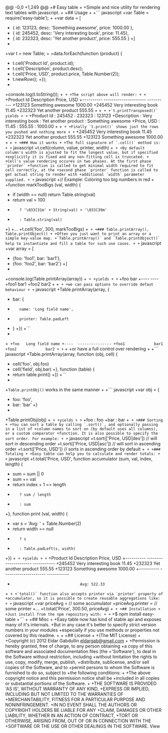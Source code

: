 @@ -0,0 +1,249 @@
 +# Easy table
 +
 +Simple and nice utility for rendering text tables with javascript.
 +
 +## Usage
 +
 +``` javascript
 +var Table = require('easy-table');
 +
 +var data = [
 +    { id: 123123, desc: 'Something awesome', price: 1000.00 },
 +    { id: 245452, desc: 'Very interesting book', price: 11.45},
 +    { id: 232323, desc: 'Yet another product', price: 555.55 }
 +]
 +
 +var t = new Table;
 +
 +data.forEach(function (product) {
 +    t.cell('Product Id', product.id);
 +    t.cell('Description', product.desc);
 +    t.cell('Price, USD', product.price, Table.Number(2));
 +    t.newRow();
 +});
 +
 +console.log(t.toString());
 +```
 +
 +The script above will render:
 +
 +```
 +Product Id  Description            Price, USD
 +----------  ---------------------  ----------
 +123123      Something awesome         1000.00
 +245452      Very interesting book       11.45
 +232323      Yet another product        555.55
 +
 +```
 +
 +`t.printTransposed()` yields
 +
 +```
 +Product Id  : 245452                : 232323              : 123123
 +Description : Very interesting book : Yet another product : Something awesome
 +Price, USD  : 11.45                 : 555.55              : 1000.00
 +
 +```
 +
 +Finally `t.print()` shows just the rows you pushed and nothing more
 +
 +```
 +245452  Very interesting book    11.45
 +232323  Yet another product     555.55
 +123123  Something awesome      1000.00
 +
 +```
 +
 +### How it works
 +
 +The full signature of `.cell()` method is:
 +
 +``` javascript
 +t.cell(column, value, printer, width)
 +```
 +
 +By default column's width is ajusted to fit the longest value, but if specified
 +explicitly it is fixed and any non-fitting cell is truncated.
 +
 +Cell's value rendering occures in two phases. At the first phase `printer`
 +function is called to get minimal width required to fit cell correctly, at the
 +second phase `printer` function is called to get actual string to render with
 +additional `width` parameter supplied.
 +
 +``` javascript
 +// Example: Coloring too big numbers in red
 +
 +function markTooBigs (val, width) {
 +    if (width == null) return Table.string(val)
 +    return val > 100
 +        ? '\033[31m' + String(val) + '\033[39m'
 +        : Table.string(val)
 +}
 +...
 +t.cell('foo', 300, markTooBigs)
 +```
 +
 +### Table.printArray(), Table.printObject()
 +
 +Often you just want to print an array or a simple key-value map.
 +`Table.printArray()` and `Table.printObject()` help to instantiate and fill a table for such use cases.
 +
 +``` javascript
 +var array = [
 +    {foo: 'foo1', bar: 'bar1'},
 +    {foo: 'foo2', bar: 'bar2'}
 +]
 +
 +console.log(Table.printArray(array))
 +```
 +
 +yields
 +
 +```
 +foo   bar
 +----  ----
 +foo1  bar1
 +foo2  bar2
 +
 +```
 +
 +we can pass options to override defaut behaviour
 +
 +``` javascript
 +Table.printArray(array, {
 +    bar: {
 +        name: 'Long field name',
 +        printer: Table.padLeft
 +    }
 +})
 +```
 +
 +```
 +foo   Long field name
 +----  ---------------
 +foo1             bar1
 +foo2             bar2
 +
 +```
 +
 +or have a full control over rendering
 +
 +``` javascript
 +Table.printArray(array, function (obj, cell) {
 +    cell('foo', obj.foo)
 +    cell('field', obj.bar)
 +}, function (table) {
 +    return table.print()
 +})
 +```
 +
 +`Table.printObj()` works in the same manner
 +
 +``` javascript
 +var obj = {
 +    foo: 'foo',
 +    bar: 'bar'
 +}
 +
 +Table.printObj(obj)
 +```
 +
 +yields
 +
 +```
 +foo : foo
 +bar : bar
 +```
 +
 +### Sorting
 +
 +You can sort a table by calling `.sort()`, and optionally passing in a list of
 +column names to sort on (by default uses all columns), or a custom comparator
 +function. It is also possible to specify the sort order. For example:
 +
 +``` javascript
 +t.sort(['Price, USD|des']) // will sort in descending order
 +t.sort(['Price, USD|asc']) // will sort in ascending order
 +t.sort(['Price, USD']) // sorts in ascending order by default
 +```
 +
 +### Totaling
 +
 +Easy table can help you to calculate and render totals:
 +
 +``` javascript
 +t.total('Price, USD', function accumulator (sum, val, index, length) {
 +    sum = sum || 0
 +    sum += val
 +    return index + 1 == length
 +        ? sum / length
 +        : sum
 +}, function print (val, width) {
 +    var s = 'Avg: ' + Table.Number(2)
 +    return width == null
 +        ? s
 +        : Table.padLeft(s, width)
 +})
 +```
 +
 +yields
 +
 +```
 +Product Id  Description            Price, USD
 +----------  ---------------------  -----------
 +245452      Very interesting book        11.45
 +232323      Yet another product         555.55
 +123123      Something awesome          1000.00
 +----------  ---------------------  -----------
 +                                   Avg: 522.33
 +```
 +
 +`total()` function also accepts printer via `printer` property of
 +accumulator, so it is possible to create reusable aggregations like:
 +
 +``` javascript
 +var priceAvg = // some accumulator
 +priceAvg.printer = // some printer
 +...
 +t.total('Price', 300.50, priceAvg)
 +```
 +
 +## Installation
 +
 +Just install from the npm repository with:
 +
 +```
 +$ npm install easy-table
 +```
 +
 +## Misc
 +
 +Easy table now has kind of stable api and exposes many of it's internals.
 +But in any case it's better to specify strict version numbers in your modules
 +especially if you use methods or properties not covered by this readme.
 +
 +
 +## License
 +
 +(The MIT License)
 +
 +Copyright (c) 2012 Eldar Gabdullin <eldargab@gmail.com>
 +
 +Permission is hereby granted, free of charge, to any person obtaining
 +a copy of this software and associated documentation files (the
 +'Software'), to deal in the Software without restriction, including
 +without limitation the rights to use, copy, modify, merge, publish,
 +distribute, sublicense, and/or sell copies of the Software, and to
 +permit persons to whom the Software is furnished to do so, subject to
 +the following conditions:
 +
 +The above copyright notice and this permission notice shall be
 +included in all copies or substantial portions of the Software.
 +
 +THE SOFTWARE IS PROVIDED 'AS IS', WITHOUT WARRANTY OF ANY KIND,
 +EXPRESS OR IMPLIED, INCLUDING BUT NOT LIMITED TO THE WARRANTIES OF
 +MERCHANTABILITY, FITNESS FOR A PARTICULAR PURPOSE AND NONINFRINGEMENT.
 +IN NO EVENT SHALL THE AUTHORS OR COPYRIGHT HOLDERS BE LIABLE FOR ANY
 +CLAIM, DAMAGES OR OTHER LIABILITY, WHETHER IN AN ACTION OF CONTRACT,
 +TORT OR OTHERWISE, ARISING FROM, OUT OF OR IN CONNECTION WITH THE
 +SOFTWARE OR THE USE OR OTHER DEALINGS IN THE SOFTWARE.
View
